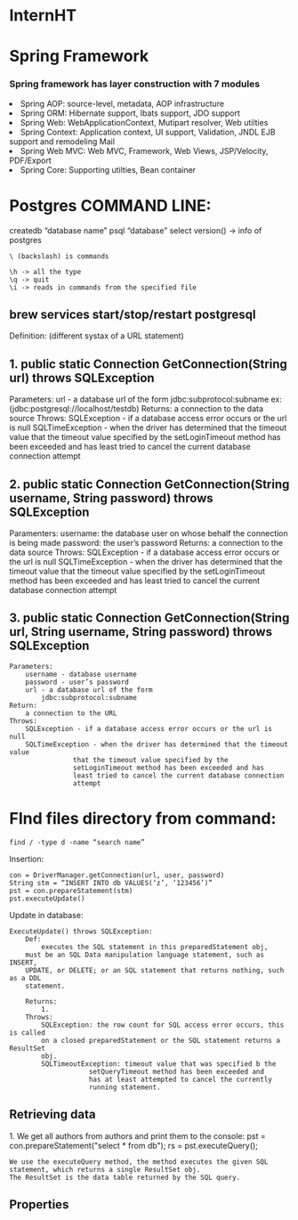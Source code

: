 # InternHT


<h1>Spring Framework</h1>
<h3>Spring framework has layer construction with 7 modules</h3>
<li>Spring AOP: source-level, metadata, AOP infrastructure</li>
<li>Spring ORM: Hibernate support, Ibats support, JDO support</li>
<li>Spring Web: WebApplicationContext, Mutipart resolver, Web utilties</li>
<li>Spring Context: Application context, UI support, Validation, JNDL EJB support and remodeling Mail</li>
<li>Spring Web MVC: Web MVC, Framework, Web Views, JSP/Velocity, PDF/Export</li>
<li>Spring Core: Supporting utilties, Bean container</li>



<h1>Postgres COMMAND LINE:</h1>
	createdb “database name”
	psql “database”
	select version() -> info of postgres

	\ (backslash) is commands 

	\h -> all the type
	\q -> quit
	\i -> reads in commands from the specified file
	

<h2>brew services start/stop/restart postgresql</h2>

Definition: (different systax of a URL statement)

<h2>1. public static Connection GetConnection(String url) throws SQLException</h2>
	Parameters: 
		url - a database url of the form
		jdbc:subprotocol:subname
		ex: (jdbc:postgresql://localhost/testdb)
	Returns:
		a connection to the data source
	Throws:
		SQLException - if a database access error occurs or the url is null
		SQLTimeException - when the driver has determined that the timeout value
					that the timeout value specified by the 
					setLoginTimeout method has been exceeded and has
					least tried to cancel the current database connection 
					attempt

<h2>2. public static Connection GetConnection(String username, String password) throws SQLException</h2>
	Paramenters:
		username: the database user on whose behalf the connection is being made		
		password: the user’s password
	Returns: 
		a connection to the data source
	Throws:
		SQLException - if a database access error occurs or the url is null
		SQLTimeException - when the driver has determined that the timeout value
					that the timeout value specified by the 
					setLoginTimeout method has been exceeded and has
					least tried to cancel the current database connection 
					attempt
		
<h2>3. public static Connection GetConnection(String url, String username, String password) throws SQLException</h2>

	Parameters:
		username - database username
		password - user’s password
		url - a database url of the form
			jdbc:subprotocol:subname
	Return:
		a connection to the URL
	Throws:
		SQLException - if a database access error occurs or the url is null
		SQLTimeException - when the driver has determined that the timeout value
					that the timeout value specified by the 
					setLoginTimeout method has been exceeded and has
					least tried to cancel the current database connection 
					attempt


<h1>FInd files directory from command:</h1>

	find / -type d -name “search name”

Insertion: 
	
	con = DriverManager.getConnection(url, user, password)
	String stm = “INSERT INTO db VALUES(‘z’, ‘123456’)”
	pst = con.prepareStatement(stm)
	pst.executeUpdate()

Update in database:

	ExecuteUpdate() throws SQLException:
		Def:
			executes the SQL statement in this preparedStatement obj,
		must be an SQL Data manipulation language statement, such as INSERT,
		UPDATE, or DELETE; or an SQL statement that returns nothing, such as a DDL
		statement.

		Returns:
			1.			
		Throws:
			SQLException: the row count for SQL access error occurs, this is called 
			on a closed preparedStatement or the SQL statement returns a ResultSet 	
  			obj.
 			SQLTimeoutException: timeout value that was specified b the 
						setQueryTimeout method has been exceeded and 
						has at least attempted to cancel the currently 
					 	running statement.


<h2>Retrieving data</h2>
	1. We get all authors from authors and print them to the console:
		pst = con.prepareStatement("select * from db");
		rs = pst.executeQuery();

	We use the executeQuery method, the method executes the given SQL statement, which returns a single ResultSet obj.
	The ResultSet is the data table returned by the SQL query.

<h2>Properties</h2>







